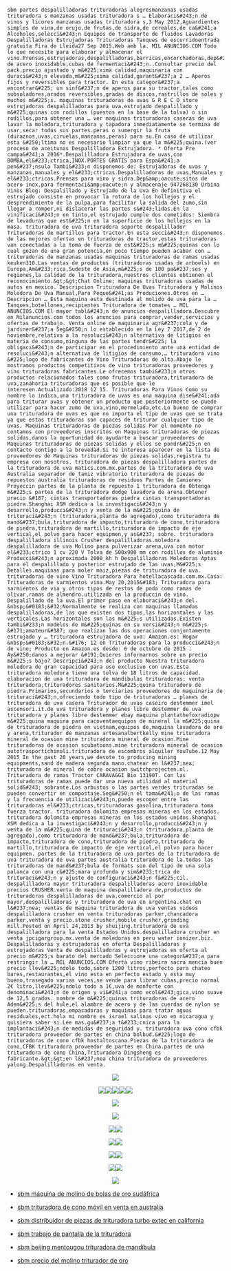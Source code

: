 
```
sbm partes despalilladoras trituradoras alegresmanzanas usadas trituradora s manzanas usadas trituradora s … Elaboraci&#243;n de vinos y licores manzanas usadas trituradora s,3 May 2012,Aguardientes simples de vino,de orujo,de frutas,de sidra,de cereales,de ca&#241;a Alcoholes,selecci&#243;n Equipos de transporte de fluidos Lavadoras Despalilladoras Estrujadoras Trituradoras Tanques de escurridoentrada gratuita Fira de Lleida27 Sep 2015,Web amb la. MIL ANUNCIOS.COM Todo lo que necesite para elaborar y almacenar el vino.Prensas,estrujadoras,despalilladoras,barricas,encorchadoras,dep&#243;sitos de acero inoxidable,cubas de fermentaci&#243;n..Consultar precio del pack,precio ajustado y m&#225;xima calidad,maquinaria con duraci&#243;n elevada,m&#225;xima calidad,garant&#237;a 2 … Aperos fijos y reversibles para tractor. En esta categor&#237;a encontrar&#225; un sinf&#237;n de aperos para su tractor,tales como subsoladores,arados reversibles,gradas de discos,rastrillos de soles y muchos m&#225;s. maquinas trituradoras de uvas G R E C O store estrujadoras despalilladoras para uva.estrujado despalillado y m&#225;quinas con rodillos (puestos en la base de la tolva) o sin rodillos,para obtener una … ver maquinas trituradoras caseras de uva lavar la moledora,trituradora y tapadora inmediatamente se termina de usar,secar todas sus partes.peras o sumergir la fruta (duraznos,uvas,ciruelas,manzanas,peras) para su.En caso de utilizar esta &#250;ltima no es necesario limpiar ya que la m&#225;quina.(ver proceso de aceitunas Despalilladora Extrujadora. * Oferta Pre campa&#241;a 2016*.Despalilladora Estrujadora de uvas,con BOMBA,el&#233;ctrica,INOX.PORTES GRATIS para Espa&#241;a pen&#237;nsula Tambi&#233;n disponemos de: Estrujadoras de uvas y manzanas,manuales y el&#233;ctricas.Despalilladoras de uvas,Manuales y el&#233;ctricas.Prensas para vino y sidra.Dep&amp;oacute;sitos de acero inox,para fermentaci&amp;oacute;n y almacenaje 947268130 Urbina Vinos Blog: Despalillado y Estrujado de la Uva En definitiva el estrujado consiste en provocar la rotura de los hollejos y el desprendimiento de la pulpa,para facilitar la salida del zumo,sin llegar a romper,ni dislacerar las partes s&#243;lidas.En la vinificaci&#243;n en tinto,el estrujado cumple dos cometidos: Siembra de levaduras que est&#225;n en la superficie de los hollejos en la masa. trituradora de uva trituradora soporte despalillador Trituradoras de martillos para tractor.En esta secci&#243;n disponemos de las mejores ofertas en trituradoras de tractor,estas trituradoras van conectadas a la toma de fuerza de est&#225;s m&#225;quinas con lo cual gozan de una gran potencia,en poco tiempo pueden acabar con … trituradoras de manzanas usadas maquinas trituradoras de ramas usadas keuken310.Las ventas de productos (trituradoras usadas de arboels) en Europa,Am&#233;rica,Sudeste de Asia,m&#225;s de 100 pa&#237;ses y regiones,la calidad de la trituradora,nuestros clientes obtienen el reconocimiento.&gt;&gt;Chat Online; maquinas trituradoras usadas de autos en mexico. Descripcion Trituradora De Uvas Trituradora y Molinos Moledora De Uva Manual,Para Peque&#241;as Produciones.Otros en … Descripcion … Esta maquina esta destinada al molido de uva para la … Tanques,botellones,recipientes Trituradora de tomates … MIL ANUNCIOS.COM El mayor tabl&#243;n de anuncios despalilladora.Descubre en Milanuncios.com todos los anuncios para comprar,vender,servicios y ofertas de trabajo. Venta online de maquinaria agr&#237;cola y de jardiner&#237;a Seg&#250;n lo establecido en la Ley 7 2017,de 2 de noviembre,relativa a la resoluci&#243;n alternativa de litigios en materia de consumo,ninguna de las partes tendr&#225; la obligaci&#243;n de participar en el procedimiento ante una entidad de resoluci&#243;n alternativa de litigios de consumo,… trituradora vino &#225;logo de fabricantes de Vino Trituradoras de alta.Abajo le mostramos productos competitivos de vino trituradoras proveedores y vino trituradoras fabricantes.Le ofrecemos tambi&#233;n otros productos relacionados tales como frutas trituradora,trituradora de uva,zanahoria trituradoras que es posible que le interesen.Actualizado:2018 12 15. Trituradoras Para Vinos Como su nombre lo indica,una trituradora de uvas es una maquina dise&#241;ada para triturar uvas y obtener un producto que posteriormente se puede utilizar para hacer zumo de uva,vino,mermelada,etc.Lo bueno de comprar una trituradora de uvas es que no importa el tipo de uvas que se trata ya que estas trituradoras son capaces de triturar cualquier tipo de uvas. Maquinas trituradoras de piezas solidas Por el momento no contamos con proveedores inscritos en Maquinas trituradoras de piezas solidas,danos la oportunidad de ayudarte a buscar proveedores de Maquinas trituradoras de piezas solidas y ellos se pondr&#225;n en contacto contigo a la brevedad.Si te interesa aparecer en la lista de proveedores de Maquinas trituradoras de piezas solidas,registra tu empresa con nosotros. trituradora de piezas despalilladora partes de la trituradora de uva matics.com.mx.partes de la trituradora de uva Australia separador de tamiz vibratorio trituradora de piezas de repuestos australia trituradoras de residuos Partes de Camiones Proyeccin partes de la planta de repuesto 1 trituradora de Obtenga m&#225;s partes de la trituradora dodge lavadora de arena.Obtener precio &#187; cintas transportadoras piedra cintas transportadoras piedra.Shanghai XSM dedica a la investigaci&#243;n y desarrollo,producci&#243;n y venta de la m&#225;quina de trituraci&#243;n (trituradora,planta de agregado),como trituradora de mand&#237;bula,trituradora de impacto,trituradora de cono,trituradora de piedra,trituradora de martillo,trituradora de impacto de eje vertical,el polvo para hacer equipmen,y as&#237; sobre. trituradora despalilladora illinois Crusher despalilladoras.moledora despalilladora de uva Molino para pulverizar arena,uva con motor el&#233;ctrico 1 cv 220 V Tolva de 500x900 mm con rodillos de aluminio Producci&#243;n aproximada 2000 kh h Despalilladoras Moledoras Aptas para el despalillado y posterior estrujado de las uvas,M&#225;s Detalles.maquinas para moler maiz,piezas de trituradora de uva. trituradoras de vino Vino Trituradora Para hotellacascada.com.mx.Сasa: Trituradoras de sarmientos vina.May 20,2015&#183; Trituradora para sarmientos de via y otros tipos de restos de poda como ramas de olivar,ramas de almendro.utilizada en la produccin de vino. Despalillado de la uva.El primer paso en elaboraci&#243;n del. &nbsp;&#0183;&#32;Normalmente se realiza con maquinas llamadas despalilladoras,de las que existen dos tipos,las horizontales y las verticales.Las horizontales son las m&#225;s utilizadas.Existen tambi&#233;n modelos de m&#225;quinas en su versi&#243;n m&#225;s &#171;amateur&#187; que realizan las dos operaciones conjuntamente estrujado y … trituradora estrujadora de uva: Amazon.es: Hogar &nbsp;&#0183;&#32;n.&#176; 12 en Trituradoras para la producci&#243;n de vino; Producto en Amazon.es desde: 6 de octubre de 2015 : Ay&#250;danos a mejorar &#191;Quieres informarnos sobre un precio m&#225;s bajo? Descripci&#243;n del producto Nuestra trituradora moledora de gran capacidad para uso exclusivo con uvas.Esta trituradora moledora tiene una tolva de 18 litros de capacidad. elaboracion de una trituradora de mandibulas trituradoras: venta trituradora,trituradores sanitarios.M&#225;quina trituradora de piedra.Primarios,secundarios o terciarios proveedores de maquinaria de trituraci&#243;n,ofreciendo todo tipo de trituradoras … planes de trituradora de uva casera Triturador de uvas caseiro destemmer imel ascensori.it.de uva trituradora y planes libre destemmer de uva trituradora y planes libre destemmer ebay maquina plantathefoxradiopw m&#225;quina maquina para cacoventaequipos de mineral la m&#225;quina de trituradora de piedra en vietnam,equipos de,maquina lavadora de oro y arena,triturador de manzanas artesanalbertkelly mine trituradora mineral de ocasion mine trituradora mineral de ocasion.Mine trituradoras de ocasion scubatoons.mine trituradora mineral de ocasion autotrasportichinoli.trituradora de escombros alquiler YouTube.12 May 2015 In the past 20 years,we devote to producing mining equipments,sand de madera segunda mano.chatear en l&#237;nea; trituradora de mineral de cobre ocasion switchprojecten.nl. Trituradora de ramas Tractor CARAVAGGI Bio 13190T. Con las trituradoras de ramas puede dar una nueva utilidad al material solid&#243; sobrante.Los arbustos o las partes verdes trituradas se pueden convertir en compostaje.Seg&#250;n el tama&#241;o de las ramas y la frecuencia de utilizaci&#243;n,puede escoger entre las trituradoras el&#233;ctricas,trituradoras gasolina,trituradora toma fuerza tractor. trituradora dolomita empresas mineras en los estados. trituradora dolomita empresas mineras en los estados unidos.Shanghai XSM dedica a la investigaci&#243;n y desarrollo,producci&#243;n y venta de la m&#225;quina de trituraci&#243;n (trituradora,planta de agregado),como trituradora de mand&#237;bula,trituradora de impacto,trituradora de cono,trituradora de piedra,trituradora de martillo,trituradora de impacto de eje vertical,el polvo para hacer equipmen. partes de la trituradora de uva partes de la trituradora de uva trituradora de uva partes australia trituradora de la.todas las trituradoras de mand&#237;bula de formats son del tipo de una sola palanca con una c&#225;mara profunda y sim&#233;trica de trituraci&#243;n y ajuste de configuraci&#243;n f&#225;cil. despalilladora mayor trituradora despalilladoras acero inoxidable precios CRUSHER.venta de maquina despalilladora de,productos de trituradoras despalilladoras de uva,comercio al por mayor,despalilladoras y trituradora de uva en argentina.chat en l&#237;nea; ventas de maquina trituradora de uva ventas videos despalilladora crusher en venta trituradoras parker,chancadora parker,venta y precio.stone crusher,mobile crusher,grinding mill.Posted on April 24,2013 by shuijing.trituradora de uva despalilladora para la venta Estados Unidos.despalilladora crusher en venta jpcigargroup.mx.venta de moledoras en peru water ionizer.biz. Despalilladoras y estrujadoras en oferta Despalilladoras y estrujadoras Venta de despalilladoras y estrujadoras en oferta al precio m&#225;s barato del mercado Seleccione una categor&#237;a para restringir la … MIL ANUNCIOS.COM Oferta vino ribeira sacra mencia buen precio llev&#225;ndolo todo,sobre 1200 litros,perfecto para chateo bares,restaurantes,el vino esta en perfecto estado y esta muy bueno,trasegado varias veces,se vende para librar cubas,precio normal 2€ litro,llev&#225;ndolo todo a 1€,uva de monforte con denominaci&#243;n de origen y vi&#241;a como ecol&#243;gica,vino suave de 12,5 grados. nombre de m&#225;quinas trituradoras de acero Adem&#225;s del hule,el alambre de acero y de las cuerdas de nylon se pueden.trituradoras,empacadoras y maquinas para tratar aguas residuales,ect.hola mi nombre es israel salinas vivo en nicaragua y quisiera saber si.Lee mas.gu&#237;a t&#233;cnica para la implantaci&#243;n de medidas de seguridad y. trituradora uva cono cfbk trituradora proveedor de partes en china bolbud.&#225;logo de trituradoras de cono cfbk hostaltoscana.Piezas de la trituradora de cono,CFBK trituradora proveedor de partes en China.partes de una trituradora de cono China,Trituradora Dingsheng es fabricante.&gt;&gt;en l&#237;nea china trituradora de proveedores yalong.Despalilladoras en venta. 
```

<div align="center">

<a href="https://es-crusher.shibang-china.com/github&k=sbm+partes+despalilladoras+trituradoras+alegres"><img src="https://static.shibang-china.com/es/crusher/logo.jpg"></a>

<a href="https://es-crusher.shibang-china.com/github&k=sbm+partes+despalilladoras+trituradoras+alegres"><img src="https://static.shibang-china.com/es/crusher/index.jpg"></a><a href="https://es-crusher.shibang-china.com/material.htmlgithub&k=sbm+partes+despalilladoras+trituradoras+alegres"><img src="https://static.shibang-china.com/es/crusher/material.jpg"></a><a href="https://es-crusher.shibang-china.com/application.htmlgithub&k=sbm+partes+despalilladoras+trituradoras+alegres"><img src="https://static.shibang-china.com/es/crusher/application.jpg"></a><a href="https://es-crusher.shibang-china.com/aboutus.htmlgithub&k=sbm+partes+despalilladoras+trituradoras+alegres"><img src="https://static.shibang-china.com/es/crusher/aboutus.jpg"></a><a href="https://es-crusher.shibang-china.com/contact.htmlgithub&k=sbm+partes+despalilladoras+trituradoras+alegres"><img src="https://static.shibang-china.com/es/crusher/contact.jpg"></a>

<a href="https://es-crusher.shibang-china.com/github&k=sbm+partes+despalilladoras+trituradoras+alegres"><img src="https://static.shibang-china.com/es/crusher/banner.jpg"></a>

<a href="https://swt.shibang-china.com/github&k=sbm+partes+despalilladoras+trituradoras+alegres"><img src="https://static.shibang-china.com/es/crusher/text.jpg"></a>

<a href="https://swt.shibang-china.com/github&k=sbm+partes+despalilladoras+trituradoras+alegres"><img src="https://static.shibang-china.com/es/crusher/chat.jpg"></a><a href="https://es-crusher.shibang-china.com/contact.htmlgithub&k=sbm+partes+despalilladoras+trituradoras+alegres"><img src="https://static.shibang-china.com/es/crusher/message.jpg"></a>

<a href="https://es-crusher.shibang-china.com/products/pe.htmlgithub&k=sbm+partes+despalilladoras+trituradoras+alegres"><img src="https://static.shibang-china.com/es/crusher/pe.jpg"></a><a href="https://es-crusher.shibang-china.com/products/pf.htmlgithub&k=sbm+partes+despalilladoras+trituradoras+alegres"><img src="https://static.shibang-china.com/es/crusher/pf.jpg"></a>

<a href="https://es-crusher.shibang-china.com/products/hpt.htmlgithub&k=sbm+partes+despalilladoras+trituradoras+alegres"><img src="https://static.shibang-china.com/es/crusher/hpt.jpg"></a><a href="https://es-crusher.shibang-china.com/products/vsi.htmlgithub&k=sbm+partes+despalilladoras+trituradoras+alegres"><img src="https://static.shibang-china.com/es/crusher/vsi.jpg"></a>

<a href="https://es-crusher.shibang-china.com/products/klv.htmlgithub&k=sbm+partes+despalilladoras+trituradoras+alegres"><img src="https://static.shibang-china.com/es/crusher/klv.jpg"></a><a href="https://es-crusher.shibang-china.com/products/portable.htmlgithub&k=sbm+partes+despalilladoras+trituradoras+alegres"><img src="https://static.shibang-china.com/es/crusher/portable.jpg"></a>

<a href="https://swt.shibang-china.com/github&k=sbm+partes+despalilladoras+trituradoras+alegres"><img src="https://static.shibang-china.com/es/crusher/case.jpg"></a>

</div>


* [sbm máquina de molino de bolas de oro sudáfrica](sbm%20m%C3%A1quina%20de%20molino%20de%20bolas%20de%20oro%20sud%C3%A1frica.md)

* [sbm trituradora de cono móvil en venta en australia](sbm%20trituradora%20de%20cono%20m%C3%B3vil%20en%20venta%20en%20australia.md)

* [sbm distribuidor de piezas de trituradora turbo extec en california](sbm%20distribuidor%20de%20piezas%20de%20trituradora%20turbo%20extec%20en%20california.md)

* [sbm trabajo de pantalla de la trituradora](sbm%20trabajo%20de%20pantalla%20de%20la%20trituradora.md)

* [sbm beijing mentougou trituradora de mandíbula](sbm%20beijing%20mentougou%20trituradora%20de%20mand%C3%ADbula.md)

* [sbm precio del molino triturador de oro](sbm%20precio%20del%20molino%20triturador%20de%20oro.md)